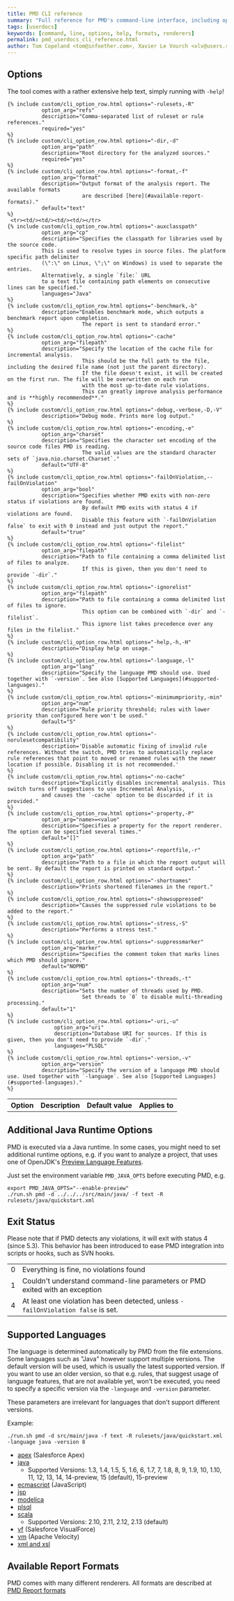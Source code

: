 ```yaml
---
title: PMD CLI reference
summary: "Full reference for PMD's command-line interface, including options, output formats and supported languages"
tags: [userdocs]
keywords: [command, line, options, help, formats, renderers]
permalink: pmd_userdocs_cli_reference.html
author: Tom Copeland <tom@infoether.com>, Xavier Le Vourch <xlv@users.sourceforge.net>, Juan Martín Sotuyo Dodero <juansotuyo@gmail.com>
---
```



## Options

The tool comes with a rather extensive help text, simply running with `-help`!

<table>
    <tr>
        <th>Option</th>
        <th>Description</th>
        <th>Default value</th>
        <th>Applies to</th>
    </tr>

    {% include custom/cli_option_row.html options="-rulesets,-R"
               option_arg="refs"
               description="Comma-separated list of ruleset or rule references."
               required="yes"
    %}
    {% include custom/cli_option_row.html options="-dir,-d"
               option_arg="path"
               description="Root directory for the analyzed sources."
               required="yes"
    %}
    {% include custom/cli_option_row.html options="-format,-f"
               option_arg="format"
               description="Output format of the analysis report. The available formats
                            are described [here](#available-report-formats)."
               default="text"
    %}
     <tr><td/><td/><td/><td/></tr>
    {% include custom/cli_option_row.html options="-auxclasspath"
               option_arg="cp"
               description="Specifies the classpath for libraries used by the source code.
               This is used to resolve types in source files. The platform specific path delimiter
               (\":\" on Linux, \";\" on Windows) is used to separate the entries.
               Alternatively, a single `file:` URL
               to a text file containing path elements on consecutive lines can be specified."
               languages="Java"
    %}
    {% include custom/cli_option_row.html options="-benchmark,-b"
               description="Enables benchmark mode, which outputs a benchmark report upon completion.
                            The report is sent to standard error."
    %}
    {% include custom/cli_option_row.html options="-cache"
               option_arg="filepath"
               description="Specify the location of the cache file for incremental analysis.
                            This should be the full path to the file, including the desired file name (not just the parent directory).
                            If the file doesn't exist, it will be created on the first run. The file will be overwritten on each run
                            with the most up-to-date rule violations.
                            This can greatly improve analysis performance and is **highly recommended**."
    %}
    {% include custom/cli_option_row.html options="-debug,-verbose,-D,-V"
               description="Debug mode. Prints more log output."
    %}
    {% include custom/cli_option_row.html options="-encoding,-e"
               option_arg="charset"
               description="Specifies the character set encoding of the source code files PMD is reading.
                            The valid values are the standard character sets of `java.nio.charset.Charset`."
               default="UTF-8"
    %}
    {% include custom/cli_option_row.html options="-failOnViolation,--failOnViolation"
               option_arg="bool"
               description="Specifies whether PMD exits with non-zero status if violations are found.
                            By default PMD exits with status 4 if violations are found.
                            Disable this feature with `-failOnViolation false` to exit with 0 instead and just output the report."
               default="true"
    %}
    {% include custom/cli_option_row.html options="-filelist"
               option_arg="filepath"
               description="Path to file containing a comma delimited list of files to analyze.
                            If this is given, then you don't need to provide `-dir`."
    %}
    {% include custom/cli_option_row.html options="-ignorelist"
               option_arg="filepath"
               description="Path to file containing a comma delimited list of files to ignore.
                            This option can be combined with `-dir` and `-filelist`.
                            This ignore list takes precedence over any files in the filelist."
    %}
    {% include custom/cli_option_row.html options="-help,-h,-H"
               description="Display help on usage."
    %}
    {% include custom/cli_option_row.html options="-language,-l"
               option_arg="lang"
               description="Specify the language PMD should use. Used together with `-version`. See also [Supported Languages](#supported-languages)."
    %}
    {% include custom/cli_option_row.html options="-minimumpriority,-min"
               option_arg="num"
               description="Rule priority threshold; rules with lower priority than configured here won't be used."
               default="5"
    %}
    {% include custom/cli_option_row.html options="-norulesetcompatibility"
               description='Disable automatic fixing of invalid rule references. Without the switch, PMD tries to automatically replace rule references that point to moved or renamed rules with the newer location if possible. Disabling it is not recommended.'
    %}
    {% include custom/cli_option_row.html options="-no-cache"
               description="Explicitly disables incremental analysis. This switch turns off suggestions to use Incremental Analysis,
               and causes the `-cache` option to be discarded if it is provided."
    %}
    {% include custom/cli_option_row.html options="-property,-P"
               option_arg="name>=<value"
               description="Specifies a property for the report renderer. The option can be specified several times."
               default="[]"
    %}
    {% include custom/cli_option_row.html options="-reportfile,-r"
               option_arg="path"
               description="Path to a file in which the report output will be sent. By default the report is printed on standard output."
    %}
    {% include custom/cli_option_row.html options="-shortnames"
               description="Prints shortened filenames in the report."
    %}
    {% include custom/cli_option_row.html options="-showsuppressed"
               description="Causes the suppressed rule violations to be added to the report."
    %}
    {% include custom/cli_option_row.html options="-stress,-S"
               description="Performs a stress test."
    %}
    {% include custom/cli_option_row.html options="-suppressmarker"
               option_arg="marker"
               description="Specifies the comment token that marks lines which PMD should ignore."
               default="NOPMD"
    %}
    {% include custom/cli_option_row.html options="-threads,-t"
               option_arg="num"
               description="Sets the number of threads used by PMD.
                            Set threads to `0` to disable multi-threading processing."
               default="1"
    %}
    {% include custom/cli_option_row.html options="-uri,-u"
                   option_arg="uri"
                   description="Database URI for sources. If this is given, then you don't need to provide `-dir`."
                   languages="PLSQL"
    %}
    {% include custom/cli_option_row.html options="-version,-v"
               option_arg="version"
               description="Specify the version of a language PMD should use. Used together with `-language`. See also [Supported Languages](#supported-languages)."
    %}
</table>

## Additional Java Runtime Options

PMD is executed via a Java runtime. In some cases, you might need to set additional runtime options, e.g.
if you want to analyze a project, that uses one of OpenJDK's [Preview Language Features](http://openjdk.java.net/jeps/12).

Just set the environment variable `PMD_JAVA_OPTS` before executing PMD, e.g.

    export PMD_JAVA_OPTS="--enable-preview"
    ./run.sh pmd -d ../../../src/main/java/ -f text -R rulesets/java/quickstart.xml

## Exit Status

Please note that if PMD detects any violations, it will exit with status 4 (since 5.3).
This behavior has been introduced to ease PMD integration into scripts or hooks, such as SVN hooks.

<table>
<tr><td>0</td><td>Everything is fine, no violations found</td></tr>
<tr><td>1</td><td>Couldn't understand command-line parameters or PMD exited with an exception</td></tr>
<tr><td>4</td><td>At least one violation has been detected, unless <code>-failOnViolation false</code> is set.</td></tr>
</table>


## Supported Languages

The language is determined automatically by PMD from the file extensions. Some languages such as "Java"
however support multiple versions. The default version will be used, which is usually the latest supported
version. If you want to use an older version, so that e.g. rules, that suggest usage of language features,
that are not available yet, won't be executed, you need to specify a specific version via the `-language`
and `-version` parameter.

These parameters are irrelevant for languages that don't support different versions.

Example:

``` shell
./run.sh pmd -d src/main/java -f text -R rulesets/java/quickstart.xml -language java -version 8
```

*   [apex](pmd_rules_apex.html) (Salesforce Apex)
*   [java](pmd_rules_java.html)
    *   Supported Versions: 1.3, 1.4, 1.5, 5, 1.6, 6, 1.7, 7, 1.8, 8, 9, 1.9, 10, 1.10, 11, 12,
        13, 14, 14-preview, 15 (default), 15-preview
*   [ecmascript](pmd_rules_ecmascript.html) (JavaScript)
*   [jsp](pmd_rules_jsp.html)
*   [modelica](pmd_rules_modelica.html)
*   [plsql](pmd_rules_plsql.html)
*   [scala](pmd_rules_scala.html)
    *   Supported Versions: 2.10, 2.11, 2.12, 2.13 (default)
*   [vf](pmd_rules_vf.html) (Salesforce VisualForce)
*   [vm](pmd_rules_vm.html) (Apache Velocity)
*   [xml and xsl](pmd_rules_xml.html)


## Available Report Formats

PMD comes with many different renderers.
All formats are described at [PMD Report formats](pmd_userdocs_report_formats.html)

